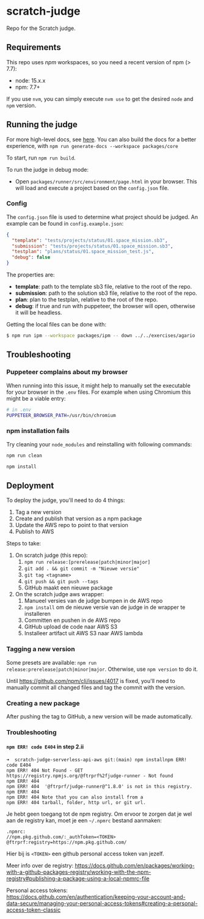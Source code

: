 # scratch-judge

Repo for the Scratch judge.

## Requirements

This repo uses _npm_ workspaces, so you need a recent version of npm (> 7.7):

- node: 15.x.x
- npm: 7.7+

If you use `nvm`, you can simply execute `nvm use` to get the desired `node` and `npm` version.

## Running the judge

For more high-level docs, see [here](./packages/core/pages/index.md).
You can also build the docs for a better experience, with `npm run generate-docs --workspace packages/core`

To start, run `npm run build`.

To run the judge in debug mode:

- Open `packages/runner/src/environment/page.html` in your browser. This will load and execute a project based on the `config.json` file.

### Config

The `config.json` file is used to determine what project should be judged.
An example can be found in `config.example.json`:

```json
{
  "template": "tests/projects/status/01.space_mission.sb3",
  "submission": "tests/projects/status/01.space_mission.sb3",
  "testplan": "plans/status/01.space_mission_test.js",
  "debug": false
}
```

The properties are:

- **template**: path to the template sb3 file, relative to the root of the repo.
- **submission**: path to the solution sb3 file, relative to the root of the repo.
- **plan**: plan to the testplan, relative to the root of the repo.
- **debug**: if true and run with puppeteer, the browser will open, otherwise it will be headless.

Getting the local files can be done with:

```bash
$ npm run ipm --workspace packages/ipm -- down ../../exercises/agario
```

## Troubleshooting

### Puppeteer complains about my browser

When running into this issue, it might help to manually set the executable for your browser in the `.env` files. For example when using Chromium this might be a viable entry:

```bash
# in .env
PUPPETEER_BROWSER_PATH=/usr/bin/chromium
```

### npm installation fails

Try cleaning your `node_modules` and reinstalling with following commands:

```bash
npm run clean

npm install
```

## Deployment

To deploy the judge, you'll need to do 4 things:

1. Tag a new version
2. Create and publish that version as a npm package
3. Update the AWS repo to point to that version
4. Publish to AWS

Steps to take:

1. On scratch judge (this repo):
    1. `npm run release:[prerelease|patch|minor|major]`
    2. `git add . && git commit -m "Nieuwe versie"`
    3. `git tag <tagname>`
    4. `git push && git push --tags`
    5. GitHub maakt een nieuwe package
2. On the scratch judge aws wrapper:
    1. Manueel versies van de judge bumpen in de AWS repo
    2. `npm install` om de nieuwe versie van de judge in de wrapper te installeren
    3. Committen en pushen in de AWS repo
    4. GitHub upload de code naar AWS S3
    5. Installeer artifact uit AWS S3 naar AWS lambda

### Tagging a new version

Some presets are available: `npm run release:prerelease|patch|minor|major`.
Otherwise, use `npm version` to do it.

Until https://github.com/npm/cli/issues/4017 is fixed, you'll need to manually
commit all changed files and tag the commit with the version.

### Creating a new package

After pushing the tag to GitHub, a new version will be made automatically.

### Troubleshooting

#### `npm ERR! code E404` in step 2.ii

```
➜  scratch-judge-serverless-api-aws git:(main) npm installnpm ERR! code E404
npm ERR! 404 Not Found - GET https://registry.npmjs.org/@ftrprf%2fjudge-runner - Not found
npm ERR! 404 
npm ERR! 404  '@ftrprf/judge-runner@^1.8.0' is not in this registry.
npm ERR! 404 
npm ERR! 404 Note that you can also install from a
npm ERR! 404 tarball, folder, http url, or git url.
```

Je hebt geen toegang tot de npm registry. Om ervoor te zorgen dat je wel aan de registry kan, moet je een `~/.npmrc` bestand aanmaken:

```
.npmrc:
//npm.pkg.github.com/:_authToken=<TOKEN>
@ftrprf:registry=https://npm.pkg.github.com/
```

Hier bij is `<TOKEN>` een github personal access token van jezelf.

Meer info over de registry: https://docs.github.com/en/packages/working-with-a-github-packages-registry/working-with-the-npm-registry#publishing-a-package-using-a-local-npmrc-file

Personal access tokens:  https://docs.github.com/en/authentication/keeping-your-account-and-data-secure/managing-your-personal-access-tokens#creating-a-personal-access-token-classic

